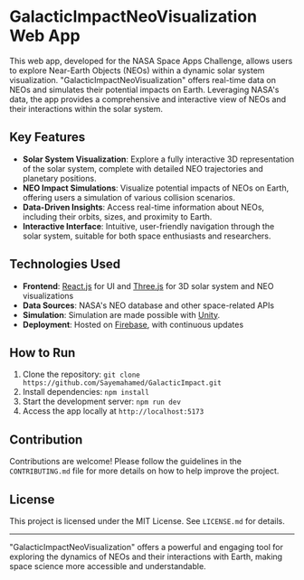 # GalacticImpactNeoVisualization Web App

This web app, developed for the NASA Space Apps Challenge, allows users to explore Near-Earth Objects (NEOs) within a dynamic solar system visualization. "GalacticImpactNeoVisualization" offers real-time data on NEOs and simulates their potential impacts on Earth. Leveraging NASA's data, the app provides a comprehensive and interactive view of NEOs and their interactions within the solar system.

## Key Features

- **Solar System Visualization**: Explore a fully interactive 3D representation of the solar system, complete with detailed NEO trajectories and planetary positions.
- **NEO Impact Simulations**: Visualize potential impacts of NEOs on Earth, offering users a simulation of various collision scenarios.
- **Data-Driven Insights**: Access real-time information about NEOs, including their orbits, sizes, and proximity to Earth.
- **Interactive Interface**: Intuitive, user-friendly navigation through the solar system, suitable for both space enthusiasts and researchers.

## Technologies Used

- **Frontend**: [React.js](https://react.dev/) for UI and [Three.js](https://threejs.org/) for 3D solar system and NEO visualizations
- **Data Sources**: NASA's NEO database and other space-related APIs
- **Simulation**: Simulation are made possible with [Unity](https://play.unity.com/en).
- **Deployment**: Hosted on [Firebase](https://console.firebase.google.com/), with continuous updates

## How to Run

1. Clone the repository: `git clone https://github.com/Sayemahamed/GalacticImpact.git`
2. Install dependencies: `npm install`
3. Start the development server: `npm run dev`
4. Access the app locally at `http://localhost:5173`

## Contribution

Contributions are welcome! Please follow the guidelines in the `CONTRIBUTING.md` file for more details on how to help improve the project.

## License

This project is licensed under the MIT License. See `LICENSE.md` for details.

---

"GalacticImpactNeoVisualization" offers a powerful and engaging tool for exploring the dynamics of NEOs and their interactions with Earth, making space science more accessible and understandable.
